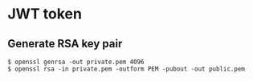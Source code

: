 # JWT token

## Generate RSA key pair
```shell
$ openssl genrsa -out private.pem 4096
$ openssl rsa -in private.pem -outform PEM -pubout -out public.pem
```
